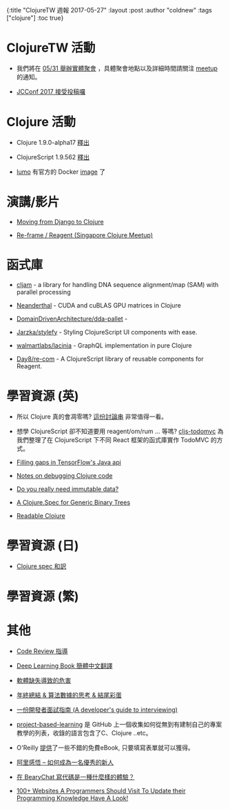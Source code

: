 {:title "ClojureTW 週報 2017-05-27"
:layout :post
:author "coldnew"
:tags  ["clojure"]
:toc true}

# ClojureTW 活動

* 我們將在 [05/31 舉辦實體聚會](https://www.meetup.com/Clojure-tw/events/239567053/) ，具體聚會地點以及詳細時間請關注 [meetup](https://www.meetup.com/Clojure-tw/events/239567053/) 的通知。

* [JCConf 2017 接受投稿囉](https://twjug.kktix.cc/events/jcconf-2017-cfp)

# Clojure 活動

* Clojure 1.9.0-alpha17 [釋出](https://t.co/zXNUK4hLV9)

* ClojureScript 1.9.562 [釋出](https://t.co/nMMtJhqbOP)

* [lumo](https://github.com/anmonteiro/lumo) 有官方的 Docker [image](https://t.co/hBNv4qGvXK) 了

# 演講/影片

* [Moving from Django to Clojure](https://www.reddit.com/r/Clojure/comments/6cudlk/moving_from_django_to_clojure_video/)

* [Re-frame / Reagent (Singapore Clojure Meetup)](https://www.youtube.com/watch?v=P_tPiR3i6e0)

# 函式庫

* [cljam](https://scfbm.biomedcentral.com/articles/10.1186/s13029-016-0058-6) - a library for handling DNA sequence alignment/map (SAM) with parallel processing

* [Neanderthal](http://dragan.rocks/articles/17/CUDA-and-cuBLAS-GPU-matrices-in-Clojure) - CUDA and cuBLAS GPU matrices in Clojure

* [DomainDrivenArchitecture/dda-pallet](https://github.com/DomainDrivenArchitecture/dda-pallet) - 

* [Jarzka/stylefy](https://github.com/Jarzka/stylefy) - Styling ClojureScript UI components with ease.

* [walmartlabs/lacinia](https://github.com/walmartlabs/lacinia) - GraphQL implementation in pure Clojure

* [Day8/re-com](https://github.com/Day8/re-com/releases) -  A ClojureScript library of reusable components for Reagent.

# 學習資源 (英)

* 所以 Clojure 真的會凋零嗎? [這份討論串](https://www.reddit.com/r/Clojure/comments/6d9say/simple_and_happy_is_clojure_dying_and_what_has/) 非常值得一看。

* 想學 ClojureScript 卻不知道要用 reagent/om/rum ... 等嗎? [cljs-todomvc](https://github.com/gadfly361/cljs-todomvc) 為我們整理了在 ClojureScript 下不同 React 框架的函式庫實作 TodoMVC 的方式。

* [Filling gaps in TensorFlow's Java api](http://kieranbrowne.com/research/filling-gaps-in-tensorflow/)

* [Notes on debugging Clojure code](http://eli.thegreenplace.net/2017/notes-on-debugging-clojure-code/)

* [Do you really need immutable data?](https://swizec.com/blog/immutable-data/swizec/7613)

* [A Clojure.Spec for Generic Binary Trees](https://deque.blog/2017/05/20/a-clojure-spec-for-generic-binary-trees/)

* [Readable Clojure](http://tonsky.me/blog/readable-clojure/)

# 學習資源 (日)

* [Clojure spec 和訳](http://qiita.com/akpppak/items/dd7999dc1042c2813393)

# 學習資源 (繁)


# 其他

* [Code Review 指導](https://msdn.microsoft.com/zh-tw/communitydocs/visual-studio/ta14052601?f=255&MSPPError=-2147217396)

* [Deep Learning Book 簡體中文翻譯](https://exacity.github.io/deeplearningbook-chinese/)

* [軟體缺失導致的危害](https://hackmd.io/s/B1eo44C1-#)

* [年終總結 & 算法數據的思考 & 結尾彩蛋](https://www.douban.com/note/472267231/)

* [一份開發者面試指南 (A developer's guide to interviewing)](https://www.oschina.net/translate/how-to-interview-as-a-developer-candidate)

* [project-based-learning](https://github.com/tuvttran/project-based-learning) 是 GitHub 上一個收集如何從無到有建制自己的專案教學的列表，收錄的語言包含了C、Clojure ..etc。

* O'Reilly [提供](http://www.oreilly.com/programming/free/?cmp=li-business-free-info-onboarding_li_freereport_programming_ac)了一些不錯的免費eBook, 只要填寫表單就可以獲得。

* [阿里感悟 – 如何成為一名優秀的新人](http://ifeve.com/alithink-2/)

* [在 BearyChat 寫代碼是一種什麼樣的體驗？](http://bearyinnovative.com/when-we-code/)

* [100+ Websites A Programmers Should Visit To Update their Programming Knowledge Have A Look!](http://www.masalaanews.com/list-of-100-websites-a-programmers-should-visit-to-update-their-programming-knowledge/)